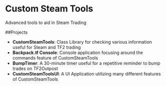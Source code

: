 # Custom Steam Tools
Advanced tools to aid in Steam Trading

##Projects
- **CustomSteamTools**: Class Library for checking various information useful for Steam and TF2 trading
- **Backpack.tf Console**: Console application focusing around the commands feature of CustomSteamTools
- **BumpTimer**: A 30-minute timer useful for a repetitive reminder to bump trades on TF2Outpost
- **CustomSteamToolsUI**: A UI Application utilizing many different features of CustomSteamTools
